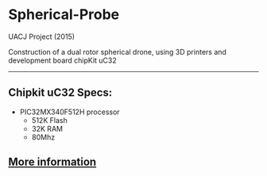 # Spherical-Probe

UACJ Project (2015)

Construction of a dual rotor spherical drone, using 3D printers and development board chipKit uC32

----------------------------------------
## Chipkit uC32 Specs:

* PIC32MX340F512H processor
  * 512K Flash
  * 32K RAM
  * 80Mhz

[More information](https://store.digilentinc.com/chipkit-uc32-basic-microcontroller-board-with-uno-r3-headers-retired/)
----------------------------------------

